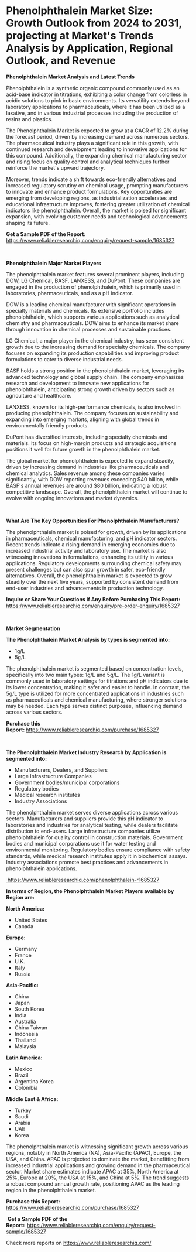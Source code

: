 <p><h1>Phenolphthalein Market Size: Growth Outlook from 2024 to 2031, projecting at Market's Trends Analysis by Application, Regional Outlook, and Revenue</h1></p><p><strong>Phenolphthalein Market Analysis and Latest Trends</strong></p>
<p><p>Phenolphthalein is a synthetic organic compound commonly used as an acid-base indicator in titrations, exhibiting a color change from colorless in acidic solutions to pink in basic environments. Its versatility extends beyond laboratory applications to pharmaceuticals, where it has been utilized as a laxative, and in various industrial processes including the production of resins and plastics.</p><p>The Phenolphthalein Market is expected to grow at a CAGR of 12.2% during the forecast period, driven by increasing demand across numerous sectors. The pharmaceutical industry plays a significant role in this growth, with continued research and development leading to innovative applications for this compound. Additionally, the expanding chemical manufacturing sector and rising focus on quality control and analytical techniques further reinforce the market's upward trajectory.</p><p>Moreover, trends indicate a shift towards eco-friendly alternatives and increased regulatory scrutiny on chemical usage, prompting manufacturers to innovate and enhance product formulations. Key opportunities are emerging from developing regions, as industrialization accelerates and educational infrastructure improves, fostering greater utilization of chemical indicators like phenolphthalein. Overall, the market is poised for significant expansion, with evolving customer needs and technological advancements shaping its future.</p></p>
<p><strong>Get a Sample PDF of the Report:&nbsp;</strong> <a href="https://www.reliableresearchiq.com/enquiry/request-sample/1685327?utm_campaign=1170&utm_medium=2&utm_source=Github&utm_content=ia&utm_term=30122024&utm_id=phenolphthalein">https://www.reliableresearchiq.com/enquiry/request-sample/1685327</a></p>
<p>&nbsp;</p>
<p><strong>Phenolphthalein Major Market Players</strong></p>
<p><p>The phenolphthalein market features several prominent players, including DOW, LG Chemical, BASF, LANXESS, and DuPont. These companies are engaged in the production of phenolphthalein, which is primarily used in laboratories, pharmaceuticals, and as a pH indicator.</p><p>DOW is a leading chemical manufacturer with significant operations in specialty materials and chemicals. Its extensive portfolio includes phenolphthalein, which supports various applications such as analytical chemistry and pharmaceuticals. DOW aims to enhance its market share through innovation in chemical processes and sustainable practices. </p><p>LG Chemical, a major player in the chemical industry, has seen consistent growth due to the increasing demand for specialty chemicals. The company focuses on expanding its production capabilities and improving product formulations to cater to diverse industrial needs. </p><p>BASF holds a strong position in the phenolphthalein market, leveraging its advanced technology and global supply chain. The company emphasizes research and development to innovate new applications for phenolphthalein, anticipating strong growth driven by sectors such as agriculture and healthcare.</p><p>LANXESS, known for its high-performance chemicals, is also involved in producing phenolphthalein. The company focuses on sustainability and expanding into emerging markets, aligning with global trends in environmentally friendly products.</p><p>DuPont has diversified interests, including specialty chemicals and materials. Its focus on high-margin products and strategic acquisitions positions it well for future growth in the phenolphthalein market.</p><p>The global market for phenolphthalein is expected to expand steadily, driven by increasing demand in industries like pharmaceuticals and chemical analytics. Sales revenue among these companies varies significantly, with DOW reporting revenues exceeding $40 billion, while BASF's annual revenues are around $80 billion, indicating a robust competitive landscape. Overall, the phenolphthalein market will continue to evolve with ongoing innovations and market dynamics.</p></p>
<p>&nbsp;</p>
<p><strong>What Are The Key Opportunities For Phenolphthalein Manufacturers?</strong></p>
<p><p>The phenolphthalein market is poised for growth, driven by its applications in pharmaceuticals, chemical manufacturing, and pH indicator sectors. Recent trends indicate a rising demand in emerging economies due to increased industrial activity and laboratory use. The market is also witnessing innovations in formulations, enhancing its utility in various applications. Regulatory developments surrounding chemical safety may present challenges but can also spur growth in safer, eco-friendly alternatives. Overall, the phenolphthalein market is expected to grow steadily over the next five years, supported by consistent demand from end-user industries and advancements in production technology.</p></p>
<p><strong>Inquire or Share Your Questions If Any Before Purchasing This Report:</strong> <a href="https://www.reliableresearchiq.com/enquiry/pre-order-enquiry/1685327?utm_campaign=1170&utm_medium=2&utm_source=Github&utm_content=ia&utm_term=30122024&utm_id=phenolphthalein">https://www.reliableresearchiq.com/enquiry/pre-order-enquiry/1685327</a></p>
<p>&nbsp;</p>
<p><strong>Market Segmentation</strong></p>
<p><strong>The Phenolphthalein Market Analysis by types is segmented into:</strong></p>
<p><ul><li>1g/L</li><li>5g/L</li></ul></p>
<p><p>The phenolphthalein market is segmented based on concentration levels, specifically into two main types: 1g/L and 5g/L. The 1g/L variant is commonly used in laboratory settings for titrations and pH indicators due to its lower concentration, making it safer and easier to handle. In contrast, the 5g/L type is utilized for more concentrated applications in industries such as pharmaceuticals and chemical manufacturing, where stronger solutions may be needed. Each type serves distinct purposes, influencing demand across various sectors.</p></p>
<p><strong>Purchase this Report:&nbsp;</strong><a href="https://www.reliableresearchiq.com/purchase/1685327?utm_campaign=1170&utm_medium=2&utm_source=Github&utm_content=ia&utm_term=30122024&utm_id=phenolphthalein">https://www.reliableresearchiq.com/purchase/1685327</a></p>
<p>&nbsp;</p>
<p><strong>The Phenolphthalein Market Industry Research by Application is segmented into:</strong></p>
<p><ul><li>Manufacturers, Dealers, and Suppliers</li><li>Large Infrastructure Companies</li><li>Government bodies/municipal corporations</li><li>Regulatory bodies</li><li>Medical research institutes</li><li>Industry Associations</li></ul></p>
<p><p>The phenolphthalein market serves diverse applications across various sectors. Manufacturers and suppliers provide this pH indicator to laboratories and industries for analytical testing, while dealers facilitate distribution to end-users. Large infrastructure companies utilize phenolphthalein for quality control in construction materials. Government bodies and municipal corporations use it for water testing and environmental monitoring. Regulatory bodies ensure compliance with safety standards, while medical research institutes apply it in biochemical assays. Industry associations promote best practices and advancements in phenolphthalein applications.</p></p>
<p><a href="https://www.reliableresearchiq.com/phenolphthalein-r1685327?utm_campaign=1170&utm_medium=2&utm_source=Github&utm_content=ia&utm_term=30122024&utm_id=phenolphthalein">&nbsp;https://www.reliableresearchiq.com/phenolphthalein-r1685327</a></p>
<p><strong>In terms of Region, the Phenolphthalein Market Players available by Region are:</strong></p>
<p>
    <p> <strong> North America: </strong>
        <ul>
            <li>United States</li>
            <li>Canada</li>
        </ul>
        </p> 
    <p> <strong> Europe: </strong>
        <ul>
            <li>Germany</li>
            <li>France</li>
            <li>U.K.</li>
            <li>Italy</li>
            <li>Russia</li>
        </ul>
        </p> 
    <p> <strong> Asia-Pacific: </strong>
        <ul>
            <li>China</li>
            <li>Japan</li>
            <li>South Korea</li>
            <li>India</li>
            <li>Australia</li>
            <li>China Taiwan</li>
            <li>Indonesia</li>
            <li>Thailand</li>
            <li>Malaysia</li>
        </ul>
        </p> 
    <p> <strong> Latin America: </strong>
        <ul>
            <li>Mexico</li>
            <li>Brazil</li>
            <li>Argentina Korea</li>
            <li>Colombia</li>
        </ul>
        </p> 
    <p> <strong> Middle East & Africa: </strong>
        <ul>
            <li>Turkey</li>
            <li>Saudi</li>
            <li>Arabia</li>
            <li>UAE</li>
            <li>Korea</li>
        </ul>
    </p>
    </p>
<p><p>The phenolphthalein market is witnessing significant growth across various regions, notably in North America (NA), Asia-Pacific (APAC), Europe, the USA, and China. APAC is projected to dominate the market, benefitting from increased industrial applications and growing demand in the pharmaceutical sector. Market share estimates indicate APAC at 35%, North America at 25%, Europe at 20%, the USA at 15%, and China at 5%. The trend suggests a robust compound annual growth rate, positioning APAC as the leading region in the phenolphthalein market.</p></p>
<p><strong>Purchase this Report: </strong><a href="https://www.reliableresearchiq.com/purchase/1685327?utm_campaign=1170&utm_medium=2&utm_source=Github&utm_content=ia&utm_term=30122024&utm_id=phenolphthalein">https://www.reliableresearchiq.com/purchase/1685327</a></p>
<p>&nbsp;<strong>Get a Sample PDF of the Report:&nbsp;&nbsp;</strong><a href="https://www.reliableresearchiq.com/enquiry/request-sample/1685327?utm_campaign=1170&utm_medium=2&utm_source=Github&utm_content=ia&utm_term=30122024&utm_id=phenolphthalein">https://www.reliableresearchiq.com/enquiry/request-sample/1685327</a></p>
<p><strong></strong></p>
<p>Check more reports on <a href="https://www.reliableresearchiq.com/?utm_campaign=1170&utm_medium=2&utm_source=Github&utm_content=ia&utm_term=30122024&utm_id=phenolphthalein">https://www.reliableresearchiq.com/</a></p>